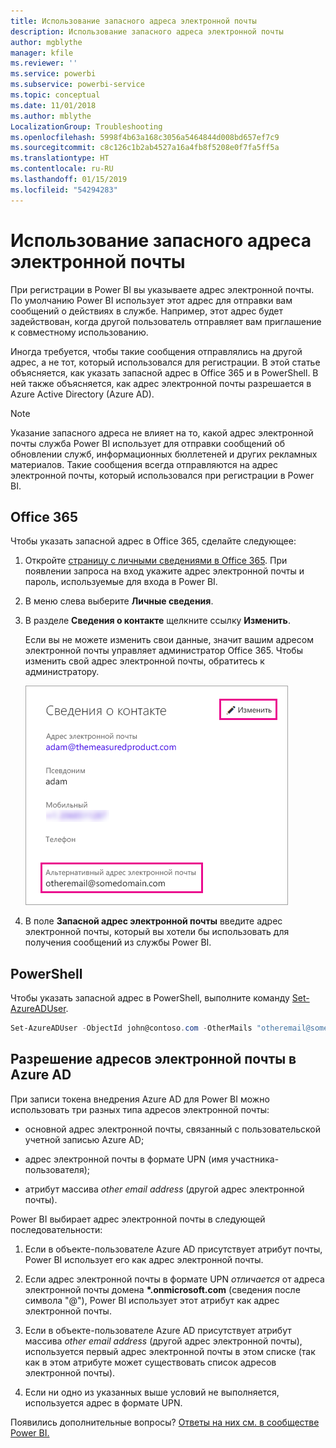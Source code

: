```yaml
---
title: Использование запасного адреса электронной почты
description: Использование запасного адреса электронной почты
author: mgblythe
manager: kfile
ms.reviewer: ''
ms.service: powerbi
ms.subservice: powerbi-service
ms.topic: conceptual
ms.date: 11/01/2018
ms.author: mblythe
LocalizationGroup: Troubleshooting
ms.openlocfilehash: 5998f4b63a168c3056a5464844d008bd657ef7c9
ms.sourcegitcommit: c8c126c1b2ab4527a16a4fb8f5208e0f7fa5ff5a
ms.translationtype: HT
ms.contentlocale: ru-RU
ms.lasthandoff: 01/15/2019
ms.locfileid: "54294283"
---
```

# <a name="using-an-alternate-email-address"></a>Использование запасного адреса электронной почты

При регистрации в Power BI вы указываете адрес электронной почты. По умолчанию Power BI использует этот адрес для отправки вам сообщений о действиях в службе. Например, этот адрес будет задействован, когда другой пользователь отправляет вам приглашение к совместному использованию.

Иногда требуется, чтобы такие сообщения отправлялись на другой адрес, а не тот, который использовался для регистрации. В этой статье объясняется, как указать запасной адрес в Office 365 и в PowerShell. В ней также объясняется, как адрес электронной почты разрешается в Azure Active Directory (Azure AD).

> [!NOTE]
> Указание запасного адреса не влияет на то, какой адрес электронной почты служба Power BI использует для отправки сообщений об обновлении служб, информационных бюллетеней и других рекламных материалов.  Такие сообщения всегда отправляются на адрес электронной почты, который использовался при регистрации в Power BI.

## <a name="use-office-365"></a>Office 365

Чтобы указать запасной адрес в Office 365, сделайте следующее:

1. Откройте [страницу с личными сведениями в Office 365](https://portal.office.com/account/#personalinfo). При появлении запроса на вход укажите адрес электронной почты и пароль, используемые для входа в Power BI.

1. В меню слева выберите **Личные сведения**.

1. В разделе **Сведения о контакте** щелкните ссылку **Изменить**.

    Если вы не можете изменить свои данные, значит вашим адресом электронной почты управляет администратор Office 365. Чтобы изменить свой адрес электронной почты, обратитесь к администратору.

    ![Сведения о контакте](media/service-admin-alternate-email-address-for-power-bi/contact-details.png)

1. В поле **Запасной адрес электронной почты** введите адрес электронной почты, который вы хотели бы использовать для получения сообщений из службы Power BI.

## <a name="use-powershell"></a>PowerShell

Чтобы указать запасной адрес в PowerShell, выполните команду [Set-AzureADUser](/powershell/module/azuread/set-azureaduser/).

```powershell
Set-AzureADUser -ObjectId john@contoso.com -OtherMails "otheremail@somedomain.com"
```

## <a name="email-address-resolution-in-azure-ad"></a>Разрешение адресов электронной почты в Azure AD

При записи токена внедрения Azure AD для Power BI можно использовать три разных типа адресов электронной почты:

* основной адрес электронной почты, связанный с пользовательской учетной записью Azure AD;

* адрес электронной почты в формате UPN (имя участника-пользователя);

* атрибут массива *other email address* (другой адрес электронной почты).

Power BI выбирает адрес электронной почты в следующей последовательности:

1. Если в объекте-пользователе Azure AD присутствует атрибут почты, Power BI использует его как адрес электронной почты.

1. Если адрес электронной почты в формате UPN *отличается* от адреса электронной почты домена **\*.onmicrosoft.com** (сведения после символа "\@"), Power BI использует этот атрибут как адрес электронной почты.

1. Если в объекте-пользователе Azure AD присутствует атрибут массива *other email address* (другой адрес электронной почты), используется первый адрес электронной почты в этом списке (так как в этом атрибуте может существовать список адресов электронной почты).

1. Если ни одно из указанных выше условий не выполняется, используется адрес в формате UPN.

Появились дополнительные вопросы? [Ответы на них см. в сообществе Power BI.](http://community.powerbi.com/)

